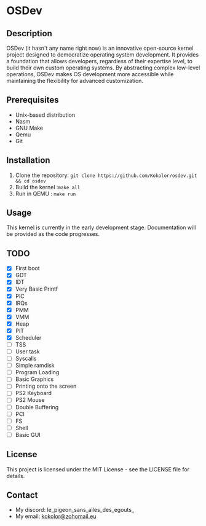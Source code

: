 # OSDev

## Description

OSDev (it hasn't any name right now) is an innovative open-source kernel project designed to democratize operating
system development. It provides a foundation that allows developers, regardless of their expertise level,
to build their own custom operating systems. By abstracting complex low-level operations, OSDev makes OS
development more accessible while maintaining the flexibility for advanced customization.

## Prerequisites

- Unix-based distribution
- Nasm
- GNU Make
- Qemu
- Git

## Installation

1. Clone the repository: `git clone https://github.com/Kokolor/osdev.git && cd osdev`
2. Build the kernel :`make all`
3. Run in QEMU : `make run`

## Usage

This kernel is currently in the early development stage. Documentation will be provided as the code progresses.

## TODO
- [x] First boot
- [x] GDT
- [x] IDT
- [x] Very Basic Printf
- [x] PIC
- [x] IRQs
- [x] PMM
- [x] VMM
- [x] Heap
- [x] PIT
- [x] Scheduler
- [ ] TSS
- [ ] User task
- [ ] Syscalls
- [ ] Simple ramdisk
- [ ] Program Loading
- [ ] Basic Graphics 
- [ ] Printing onto the screen
- [ ] PS2 Keyboard
- [ ] PS2 Mouse
- [ ] Double Buffering
- [ ] PCI
- [ ] FS
- [ ] Shell
- [ ] Basic GUI

## License
This project is licensed under the MIT License - see the LICENSE file for details.

## Contact
- My discord: le_pigeon_sans_ailes_des_egouts_
- My email: kokolor@zohomail.eu